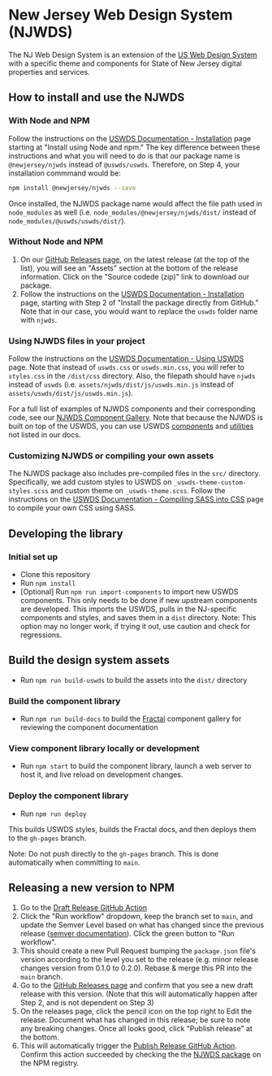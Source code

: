 # New Jersey Web Design System (NJWDS)

The NJ Web Design System is an extension of the [US Web Design System](https://github.com/uswds/uswds/) with a specific theme and components for State of New Jersey digital properties and services.

## How to install and use the NJWDS

### With Node and NPM

Follow the instructions on the [USWDS Documentation - Installation](https://designsystem.digital.gov/documentation/developers/#installation) page starting at "Install using Node and npm." The key difference between these instructions and what you will need to do is that our package name is `@newjersey/njwds` instead of `@uswds/uswds`. Therefore, on Step 4, your installation commmand would be:

```bash
npm install @newjersey/njwds --save
```

Once installed, the NJWDS package name would affect the file path used in `node_modules` as well (i.e. `node_modules/@newjersey/njwds/dist/` instead of `node_modules/@uswds/uswds/dist/`).

### Without Node and NPM

1. On our [GitHub Releases page](https://github.com/newjersey/njwds/releases), on the latest release (at the top of the list), you will see an "Assets" section at the bottom of the release information. Click on the "Source codede (zip)" link to download our package.
2. Follow the instructions on the [USWDS Documentation - Installation](https://designsystem.digital.gov/documentation/developers/#installation) page, starting with Step 2 of "Install the package directly from GitHub." Note that in our case, you would want to replace the `uswds` folder name with `njwds`.

### Using NJWDS files in your project

Follow the instructions on the [USWDS Documentation - Using USWDS](https://designsystem.digital.gov/documentation/developers/#using-uswds-css-and-javascript-in-your-project) page. Note that instead of `uswds.css` or `uswds.min.css`, you will refer to `styles.css` in the `/dist/css` directory. Also, the filepath should have `njwds` instead of `uswds` (i.e. `assets/njwds/dist/js/uswds.min.js` instead of `assets/uswds/dist/js/uswds.min.js`).

For a full list of examples of NJWDS components and their corresponding code, see our [NJWDS Component Gallery](https://newjersey.github.io/njwds/components/detail/layout--docs.html). Note that because the NJWDS is built on top of the USWDS, you can use USWDS [components](https://designsystem.digital.gov/components/overview/) and [utilities](https://designsystem.digital.gov/utilities/) not listed in our docs.

### Customizing NJWDS or compiling your own assets

The NJWDS package also includes pre-compiled files in the `src/` directory. Specifically, we add custom styles to USWDS on `_uswds-theme-custom-styles.scss` and custom theme on `_uswds-theme.scss`. Follow the instructions on the [USWDS Documentation - Compiling SASS into CSS](https://designsystem.digital.gov/documentation/developers/#compiling-uswds-sass-into-css) page to compile your own CSS using SASS.

## Developing the library

### Initial set up

- Clone this repository
- Run `npm install`
- [Optional] Run `npm run import-components` to import new USWDS components. This only needs to be done if new upstream components are developed. This imports the USWDS, pulls in the NJ-specific components and styles, and saves them in a `dist` directory. Note: This option may no longer work, if trying it out, use caution and check for regressions.

## Build the design system assets

- Run `npm run build-uswds` to build the assets into the `dist/` directory

### Build the component library

- Run `npm run build-docs` to build the [Fractal](https://fractal.build/) component gallery for reviewing the component documentation

### View component library locally or development

- Run `npm start` to build the component library, launch a web server to host it, and live reload on development changes.

### Deploy the component library

- Run `npm run deploy`

This builds USWDS styles, builds the Fractal docs, and then deploys them to the `gh-pages` branch.

Note: Do not push directly to the `gh-pages` branch. This is done automatically when committing to `main`.

## Releasing a new version to NPM

1. Go to the [Draft Release GitHub Action](https://github.com/newjersey/njwds/actions/workflows/draft-release.yml)
2. Click the "Run workflow" dropdown, keep the branch set to `main`, and update the Semver Level based on what has changed since the previous release ([semver documentation](https://semver.org/)). Click the green button to "Run workflow".
3. This should create a new Pull Request bumping the `package.json` file's version according to the level you set to the release (e.g. minor release changes version from 0.1.0 to 0.2.0). Rebase & merge this PR into the `main` branch.
4. Go to the [GitHub Releases page](https://github.com/newjersey/njwds/releases) and confirm that you see a new draft release with this version. (Note that this will automatically happen after Step 2, and is not dependent on Step 3)
5. On the releases page, click the pencil icon on the top right to Edit the release. Document what has changed in this release; be sure to note any breaking changes. Once all looks good, click "Publish release" at the bottom.
6. This will automatically trigger the [Publish Release GitHub Action](https://github.com/newjersey/njwds/actions/workflows/publish-release.yml). Confirm this action succeeded by checking the the [NJWDS package](https://www.npmjs.com/package/@newjersey/njwds) on the NPM registry.
